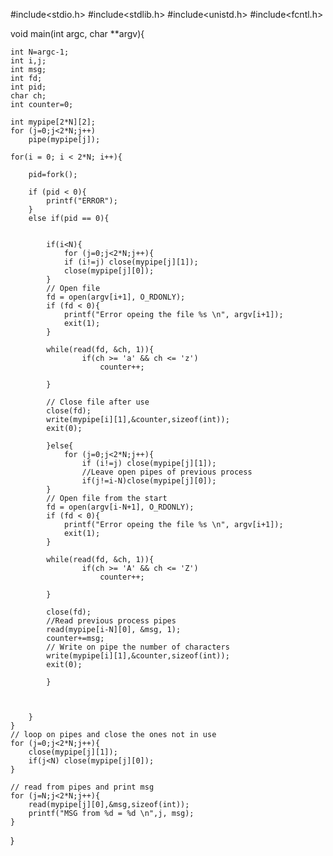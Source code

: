 #include<stdio.h>
#include<stdlib.h>
#include<unistd.h>
#include<fcntl.h>


void main(int argc, char **argv){

	int N=argc-1; 
	int i,j;
	int msg; 
	int fd; 
	int pid; 
	char ch; 
	int counter=0;
	
	int mypipe[2*N][2]; 
	for (j=0;j<2*N;j++)
		pipe(mypipe[j]);

	for(i = 0; i < 2*N; i++){

		pid=fork();

		if (pid < 0){
			printf("ERROR");
		}
		else if(pid == 0){


			if(i<N){
				for (j=0;j<2*N;j++){
				if (i!=j) close(mypipe[j][1]);
				close(mypipe[j][0]);
			}
			// Open file
			fd = open(argv[i+1], O_RDONLY);
			if (fd < 0){
				printf("Error opeing the file %s \n", argv[i+1]);
				exit(1);
			}

			while(read(fd, &ch, 1)){
					if(ch >= 'a' && ch <= 'z')
						counter++;

			}

			// Close file after use
			close(fd);
			write(mypipe[i][1],&counter,sizeof(int));
			exit(0);

			}else{
				for (j=0;j<2*N;j++){
					if (i!=j) close(mypipe[j][1]);
					//Leave open pipes of previous process
					if(j!=i-N)close(mypipe[j][0]);
			}
			// Open file from the start
			fd = open(argv[i-N+1], O_RDONLY);
			if (fd < 0){
				printf("Error opeing the file %s \n", argv[i+1]);
				exit(1);
			}

			while(read(fd, &ch, 1)){
					if(ch >= 'A' && ch <= 'Z')
						counter++;

			}
      
			close(fd);
			//Read previous process pipes
			read(mypipe[i-N][0], &msg, 1);
			counter+=msg;
			// Write on pipe the number of characters
			write(mypipe[i][1],&counter,sizeof(int));
			exit(0);

			}

			
			
		}
	}
	// loop on pipes and close the ones not in use
	for (j=0;j<2*N;j++){
		close(mypipe[j][1]);
		if(j<N) close(mypipe[j][0]);
	}

	// read from pipes and print msg
	for (j=N;j<2*N;j++){
		read(mypipe[j][0],&msg,sizeof(int));
		printf("MSG from %d = %d \n",j, msg);
	}

}
